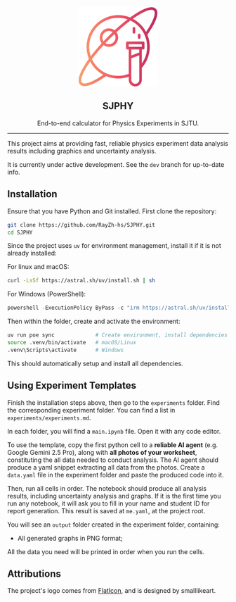 <div align="center">
    <img src="resources/logo/logo.png" width="180" alt="SJPHY Logo"/>
    <h2>SJPHY</h2>
    <span>End-to-end calculator for Physics Experiments in SJTU.</span>
</div>

---

This project aims at providing fast, reliable physics experiment data analysis results including graphics and uncertainty analysis.

It is currently under active development. See the `dev` branch for up-to-date info.

## Installation

Ensure that you have Python and Git installed. First clone the repository:

```bash
git clone https://github.com/RayZh-hs/SJPHY.git
cd SJPHY
```

Since the project uses `uv` for environment management, install it if it is not already installed:

For linux and macOS:

```bash
curl -LsSf https://astral.sh/uv/install.sh | sh
```

For Windows (PowerShell):

```powershell
powershell -ExecutionPolicy ByPass -c "irm https://astral.sh/uv/install.ps1 | iex"
```

Then within the folder, create and activate the environment:

```bash
uv run poe sync             # Create environment, install dependencies and link sjphy dynamic python library
source .venv/bin/activate   # macOS/Linux
.venv\Scripts\activate      # Windows
```

This should automatically setup and install all dependencies.

## Using Experiment Templates

Finish the installation steps above, then go to the `experiments` folder. Find the corresponding experiment folder. You can find a list in `experiments/experiments.md`.

In each folder, you will find a `main.ipynb` file. Open it with any code editor.

To use the template, copy the first python cell to a **reliable AI agent** (e.g. Google Gemini 2.5 Pro), along with **all photos of your worksheet**, constituting the all data needed to conduct analysis.
The AI agent should produce a yaml snippet extracting all data from the photos. Create a `data.yaml` file in the experiment folder and paste the produced code into it.

Then, run all cells in order. The notebook should produce all analysis results, including uncertainty analysis and graphs. If it is the first time you run any notebook, it will ask you to fill in your name and student ID for report generation. This result is saved at `me.yaml`, at the project root.

You will see an `output` folder created in the experiment folder, containing:
- All generated graphs in PNG format;

All the data you need will be printed in order when you run the cells.

## Attributions

The project's logo comes from [FlatIcon](https://www.flaticon.com/), and is designed by smalllikeart.

